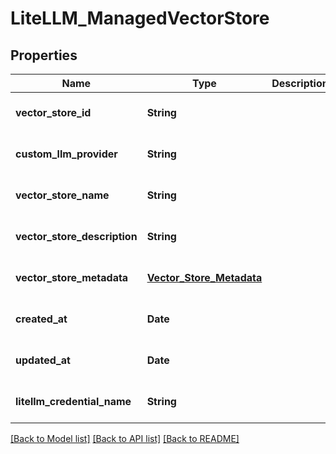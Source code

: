 # LiteLLM_ManagedVectorStore
## Properties

| Name | Type | Description | Notes |
|------------ | ------------- | ------------- | -------------|
| **vector\_store\_id** | **String** |  | [optional] [default to null] |
| **custom\_llm\_provider** | **String** |  | [optional] [default to null] |
| **vector\_store\_name** | **String** |  | [optional] [default to null] |
| **vector\_store\_description** | **String** |  | [optional] [default to null] |
| **vector\_store\_metadata** | [**Vector_Store_Metadata**](Vector_Store_Metadata.md) |  | [optional] [default to null] |
| **created\_at** | **Date** |  | [optional] [default to null] |
| **updated\_at** | **Date** |  | [optional] [default to null] |
| **litellm\_credential\_name** | **String** |  | [optional] [default to null] |

[[Back to Model list]](../README.md#documentation-for-models) [[Back to API list]](../README.md#documentation-for-api-endpoints) [[Back to README]](../README.md)

